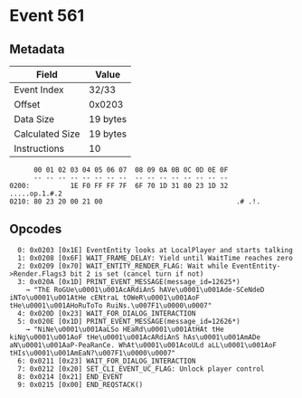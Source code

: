 # Event 561

## Metadata

| Field           | Value    |
|-----------------|----------|
| Event Index     | 32/33    |
| Offset          | 0x0203   |
| Data Size       | 19 bytes |
| Calculated Size | 19 bytes |
| Instructions    | 10       |

```
      00 01 02 03 04 05 06 07  08 09 0A 0B 0C 0D 0E 0F
      -- -- -- -- -- -- -- --  -- -- -- -- -- -- -- --
0200:          1E F0 FF FF 7F  6F 70 1D 31 80 23 1D 32     .....op.1.#.2
0210: 80 23 20 00 21 00                                 .# .!.          
```

## Opcodes

```
  0: 0x0203 [0x1E] EventEntity looks at LocalPlayer and starts talking
  1: 0x0208 [0x6F] WAIT_FRAME_DELAY: Yield until WaitTime reaches zero
  2: 0x0209 [0x70] WAIT_ENTITY_RENDER_FLAG: Wait while EventEntity->Render.Flags3 bit 2 is set (cancel turn if not)
  3: 0x020A [0x1D] PRINT_EVENT_MESSAGE(message_id=12625*)
    → "ThE RoGUe\u0001\u001AcARdiAnS hAVe\u0001\u001Ade-SCeNdeD iNTo\u0001\u001AtHe cENtraL tOWeR\u0001\u001AoF tHe\u0001\u001AHoRuToTo RuiNs.\u007F1\u0000\u0007"
  4: 0x020D [0x23] WAIT_FOR_DIALOG_INTERACTION
  5: 0x020E [0x1D] PRINT_EVENT_MESSAGE(message_id=12626*)
    → "NiNe\u0001\u001AaLSo HEaRd\u0001\u001AtHAt tHe kiNg\u0001\u001AoF tHe\u0001\u001AcARdiAnS hAs\u0001\u001AmADe aN\u0001\u001AaP-PeaRanCe. WhAt\u0001\u001AcoULd aLL\u0001\u001AoF tHIs\u0001\u001AmEaN?\u007F1\u0000\u0007"
  6: 0x0211 [0x23] WAIT_FOR_DIALOG_INTERACTION
  7: 0x0212 [0x20] SET_CLI_EVENT_UC_FLAG: Unlock player control
  8: 0x0214 [0x21] END_EVENT
  9: 0x0215 [0x00] END_REQSTACK()
```
